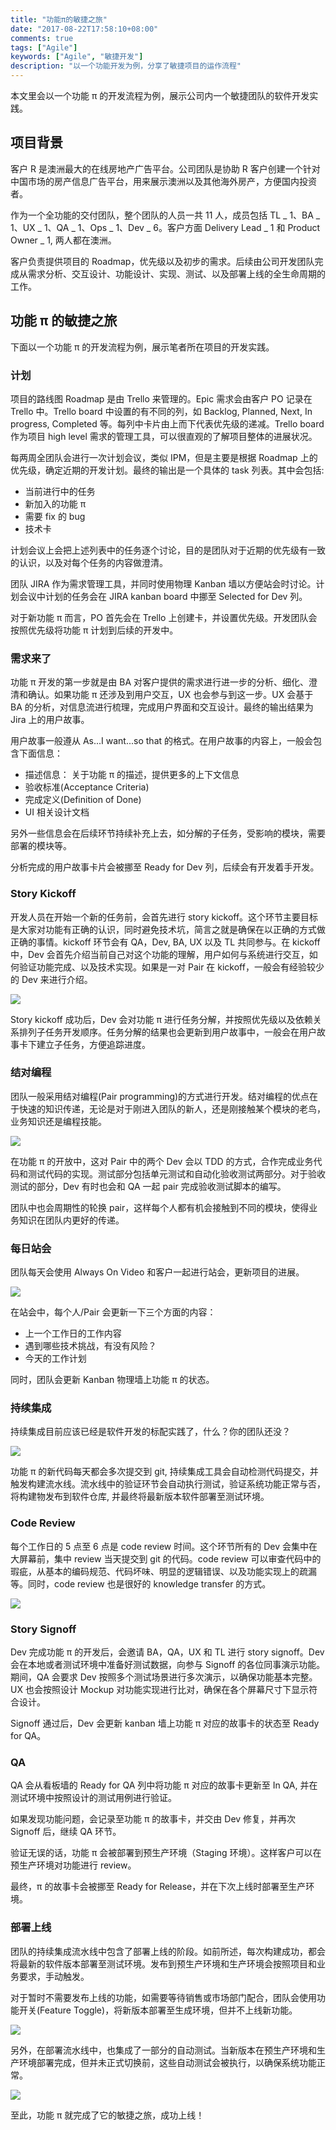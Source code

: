 ```yaml
---
title: "功能π的敏捷之旅"
date: "2017-08-22T17:58:10+08:00"
comments: true
tags: ["Agile"]
keywords: ["Agile", "敏捷开发"]
description: "以一个功能开发为例，分享了敏捷项目的运作流程"
---
```


本文里会以一个功能 π 的开发流程为例，展示公司内一个敏捷团队的软件开发实践。

## 项目背景

客户 R 是澳洲最大的在线房地产广告平台。公司团队是协助 R 客户创建一个针对中国市场的房产信息广告平台，用来展示澳洲以及其他海外房产，方便国内投资者。

作为一个全功能的交付团队，整个团队的人员一共 11 人，成员包括 TL _ 1、BA _ 1、UX _ 1、QA _ 1、Ops _ 1、Dev _ 6。客户方面 Delivery Lead _ 1 和 Product Owner _ 1, 两人都在澳洲。

客户负责提供项目的 Roadmap，优先级以及初步的需求。后续由公司开发团队完成从需求分析、交互设计、功能设计、实现、测试、以及部署上线的全生命周期的工作。

## 功能 π 的敏捷之旅

下面以一个功能 π 的开发流程为例，展示笔者所在项目的开发实践。

### 计划

项目的路线图 Roadmap 是由 Trello 来管理的。Epic 需求会由客户 PO 记录在 Trello 中。Trello board 中设置的有不同的列，如 Backlog, Planned, Next, In progress, Completed 等。每列中卡片由上而下代表优先级的递减。Trello board 作为项目 high level 需求的管理工具，可以很直观的了解项目整体的进展状况。

每两周全团队会进行一次计划会议，类似 IPM，但是主要是根据 Roadmap 上的优先级，确定近期的开发计划。最终的输出是一个具体的 task 列表。其中会包括:

- 当前进行中的任务
- 新加入的功能 π
- 需要 fix 的 bug
- 技术卡

计划会议上会把上述列表中的任务逐个讨论，目的是团队对于近期的优先级有一致的认识，以及对每个任务的内容做澄清。

团队 JIRA 作为需求管理工具，并同时使用物理 Kanban 墙以方便站会时讨论。计划会议中计划的任务会在 JIRA kanban board 中挪至 Selected for Dev 列。

对于新功能 π 而言，PO 首先会在 Trello 上创建卡，并设置优先级。开发团队会按照优先级将功能 π 计划到后续的开发中。

### 需求来了

功能 π 开发的第一步就是由 BA 对客户提供的需求进行进一步的分析、细化、澄清和确认。如果功能 π 还涉及到用户交互，UX 也会参与到这一步。UX 会基于 BA 的分析，对信息流进行梳理，完成用户界面和交互设计。最终的输出结果为 Jira 上的用户故事。

用户故事一般遵从 As...I want...so that 的格式。在用户故事的内容上，一般会包含下面信息：

- 描述信息： 关于功能 π 的描述，提供更多的上下文信息
- 验收标准(Acceptance Criteria)
- 完成定义(Definition of Done)
- UI 相关设计文档

另外一些信息会在后续环节持续补充上去，如分解的子任务，受影响的模块，需要部署的模块等。

分析完成的用户故事卡片会被挪至 Ready for Dev 列，后续会有开发着手开发。

### Story Kickoff

开发人员在开始一个新的任务前，会首先进行 story kickoff。这个环节主要目标是大家对功能有正确的认识，同时避免技术坑，简言之就是确保在以正确的方式做正确的事情。kickoff 环节会有 QA，Dev, BA, UX 以及 TL 共同参与。在 kickoff 中，Dev 会首先介绍当前自己对这个功能的理解，用户如何与系统进行交互，如何验证功能完成、以及技术实现。如果是一对 Pair 在 kickoff，一般会有经验较少的 Dev 来进行介绍。

![](https://ws1.sinaimg.cn/large/5ee78c28ly1g4soiapifjj23402c0b2a.jpg)

Story kickoff 成功后，Dev 会对功能 π 进行任务分解，并按照优先级以及依赖关系排列子任务开发顺序。任务分解的结果也会更新到用户故事中，一般会在用户故事卡下建立子任务，方便追踪进度。

### 结对编程

团队一般采用结对编程(Pair programming)的方式进行开发。结对编程的优点在于快速的知识传递，无论是对于刚进入团队的新人，还是刚接触某个模块的老鸟，业务知识还是编程技能。

![](https://ws1.sinaimg.cn/large/5ee78c28ly1g4soi6z24yj210e0peu0x.jpg)

在功能 π 的开放中，这对 Pair 中的两个 Dev 会以 TDD 的方式，合作完成业务代码和测试代码的实现。测试部分包括单元测试和自动化验收测试两部分。对于验收测试的部分，Dev 有时也会和 QA 一起 pair 完成验收测试脚本的编写。

团队中也会周期性的轮换 pair，这样每个人都有机会接触到不同的模块，使得业务知识在团队内更好的传递。

### 每日站会

团队每天会使用 Always On Video 和客户一起进行站会，更新项目的进展。

![](https://ws1.sinaimg.cn/large/5ee78c28ly1g4soi6a6o1j21p414o14u.jpg)

在站会中，每个人/Pair 会更新一下三个方面的内容：

- 上一个工作日的工作内容
- 遇到哪些技术挑战，有没有风险？
- 今天的工作计划

同时，团队会更新 Kanban 物理墙上功能 π 的状态。

### 持续集成

持续集成目前应该已经是软件开发的标配实践了，什么？你的团队还没？

![](https://ws1.sinaimg.cn/large/5ee78c28ly1g4soi5aakoj210e0hfq97.jpg)

功能 π 的新代码每天都会多次提交到 git, 持续集成工具会自动检测代码提交，并触发构建流水线。流水线中的验证环节会自动执行测试，验证系统功能正常与否，将构建物发布到软件仓库, 并最终将最新版本软件部署至测试环境。

### Code Review

每个工作日的 5 点至 6 点是 code review 时间。这个环节所有的 Dev 会集中在大屏幕前，集中 review 当天提交到 git 的代码。code review 可以审查代码中的瑕疵，从基本的编码规范、代码坏味、明显的逻辑错误、以及功能实现上的疏漏等。同时，code review 也是很好的 knowledge transfer 的方式。

![](https://ws1.sinaimg.cn/large/5ee78c28ly1g4soic0m4fj22io1w0b2a.jpg)

### Story Signoff

Dev 完成功能 π 的开发后，会邀请 BA，QA，UX 和 TL 进行 story signoff。Dev 会在本地或者测试环境中准备好测试数据，向参与 Signoff 的各位同事演示功能。期间，QA 会要求 Dev 按照多个测试场景进行多次演示，以确保功能基本完整。UX 也会按照设计 Mockup 对功能实现进行比对，确保在各个屏幕尺寸下显示符合设计。

Signoff 通过后，Dev 会更新 kanban 墙上功能 π 对应的故事卡的状态至 Ready for QA。

### QA

QA 会从看板墙的 Ready for QA 列中将功能 π 对应的故事卡更新至 In QA, 并在测试环境中按照设计的测试用例进行验证。

如果发现功能问题，会记录至功能 π 的故事卡，并交由 Dev 修复，并再次 Signoff 后，继续 QA 环节。

验证无误的话，功能 π 会被部署到预生产环境（Staging 环境）。这样客户可以在预生产环境对功能进行 review。

最终，π 的故事卡会被挪至 Ready for Release，并在下次上线时部署至生产环境。

### 部署上线

团队的持续集成流水线中包含了部署上线的阶段。如前所述，每次构建成功，都会将最新的软件版本部署至测试环境。发布到预生产环境和生产环境会按照项目和业务要求，手动触发。

对于暂时不需要发布上线的功能，如需要等待销售或市场部门配合，团队会使用功能开关(Feature Toggle)，将新版本部署至生成环境，但并不上线新功能。

![](https://ws1.sinaimg.cn/large/5ee78c28ly1g4soigrk0qj21dc0sekjm.jpg)

另外，在部署流水线中，也集成了一部分的自动测试。当新版本在预生产环境和生产环境部署完成，但并未正式切换前，这些自动测试会被执行，以确保系统功能正常。

![](https://ws1.sinaimg.cn/large/5ee78c28ly1g4soi4se5bj20s60ipq4w.jpg)

至此，功能 π 就完成了它的敏捷之旅，成功上线！
